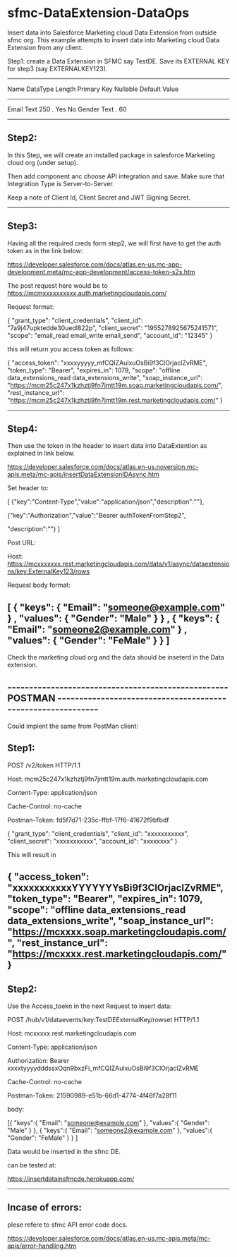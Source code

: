 # sfmc-DataExtension-DataOps
Insert data into Salesforce Marketing cloud Data Extension from outside sfmc org.
This example attempts to insert data into Marketing cloud Data Extension from any client.

Step1:
create a Data Extension in SFMC say TestDE.
Save its EXTERNAL KEY for step3 (say EXTERNALKEY123).

----------------------------------------------------------

Name   DataType Length Primary Key Nullable Default Value

----------------------------------------------------------
Email  Text     250 .  Yes         No
Gender Text .   60

----------------------------------------------------------

Step2:
-----
In this Step, we will create an installed package in salesforce Marketing cloud org (under setup).

Then add component anc choose API integration and save. Make sure that Integration Type is Server-to-Server.

Keep a note of Client Id, Client Secret and JWT Signing Secret.

------------------------
Step3:
-----
Having all the required creds form step2, we will first have to get the auth token as in the link below:

https://developer.salesforce.com/docs/atlas.en-us.mc-app-development.meta/mc-app-development/access-token-s2s.htm

The post request here would be to  https://mcmxxxxxxxxxx.auth.marketingcloudapis.com/

Request format:

{
"grant_type": "client_credentials",
"client_id": "7a9j47upktedde30uedl822p",
"client_secret": "1955278925675241571",
"scope": "email_read email_write email_send",
"account_id": "12345"
}

this will return you access token as follows:

{
    "access_token": "xxxxyyyyy_mfCQIZAulxuOsBi9f3ClOrjaclZvRME",
    "token_type": "Bearer",
    "expires_in": 1079,
    "scope": "offline data_extensions_read data_extensions_write",
    "soap_instance_url": "https://mcm25c247x1kzhztj9fn7jmtt19m.soap.marketingcloudapis.com/",
    "rest_instance_url": "https://mcm25c247x1kzhztj9fn7jmtt19m.rest.marketingcloudapis.com/"
}

----------------------
Step4:
-----

Then use the token in the header to insert data into DataExtention as explained in link below.

https://developer.salesforce.com/docs/atlas.en-us.noversion.mc-apis.meta/mc-apis/insertDataExtensionIDAsync.htm

Set header to:

[
{"key":"Content-Type","value":"application/json","description":""},

{"key":"Authorization","value":"Bearer authTokenFromStep2",

"description":""}
]

Post URL:

Host: https://mcxxxxxxx.rest.marketingcloudapis.com/data/v1/async/dataextensions/key:ExternalKey123/rows

Request body format:

[
{
	"keys":
	{
		"Email": "someone@example.com"
		}
		,
	"values":
	{
		"Gender": "Male"
	}
}
,
{
	"keys":
	{
		"Email": "someone2@example.com"
		}
		,
	"values":
	{
		"Gender": "FeMale"
	}
}
]
------------------------------------

Check the marketing cloud org and the data should be inseterd in the Data extension.

---------------------------------------------------POSTMAN ------------------------------------------------------------
-
Could implent the same from PostMan client:

Step1:
----

POST /v2/token HTTP/1.1

Host: mcm25c247x1kzhztj9fn7jmtt19m.auth.marketingcloudapis.com

Content-Type: application/json

Cache-Control: no-cache

Postman-Token: fd5f7d71-235c-ffbf-17f6-41672f9bfbdf

{
"grant_type": "client_credentials",
"client_id": "xxxxxxxxxxx",
"client_secret": "xxxxxxxxxxx",
"account_id": "xxxxxxxx"
}

This will result in

{
    "access_token": "xxxxxxxxxxxYYYYYYYsBi9f3ClOrjaclZvRME",
    "token_type": "Bearer",
    "expires_in": 1079,
    "scope": "offline data_extensions_read data_extensions_write",
    "soap_instance_url": "https://mcxxxx.soap.marketingcloudapis.com/",
    "rest_instance_url": "https://mcxxxx.rest.marketingcloudapis.com/"
}
-------------------------------------------------------------------
Step2:
----

Use the Access_toekn in the next Request to insert data:

POST /hub/v1/dataevents/key:TestDEExternalKey/rowset HTTP/1.1

Host: mcxxxxx.rest.marketingcloudapis.com

Content-Type: application/json

Authorization: Bearer xxxxtyyyydddssxOqn9bxzFi_mfCQIZAulxuOsBi9f3ClOrjaclZvRME

Cache-Control: no-cache

Postman-Token: 21590989-e51b-66d1-4774-4f46f7a28f11

body:

[{
	"keys":{
		"Email": "someone@example.com"
		},
	"values":{
		"Gender": "Male"
	}
},
{
	"keys":{
		"Email": "someone2@example.com"
		},
	"values":{
		"Gender": "FeMale"
	}
}
]

Data would be inserted in the sfmc DE.

can be tested at:

https://insertdatainsfmcde.herokuapp.com/

------------------------------------
Incase of errors:
-----

plese refere to sfmc API error code docs.

https://developer.salesforce.com/docs/atlas.en-us.mc-apis.meta/mc-apis/error-handling.htm
